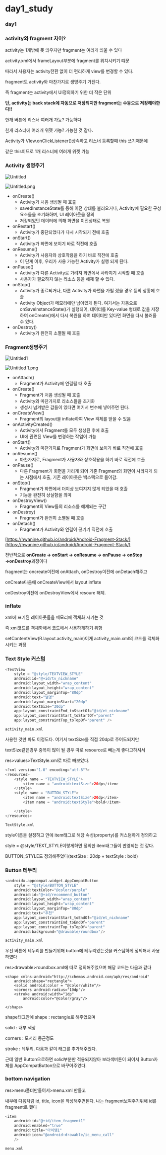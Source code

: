 # day1_study

### **day1**

### **activity와 fragment 차이?**

activity는 1개밖에 못 띄우지만 fragment는 여러개 띄울 수 있다

activity.xml에서 frameLayout부분에 fragment를 위치시키기 떄문

따라서 사용자는 activity전환 없이 더 편리하게 view를 변경할 수 있다.

fragment도 activity와 마찬가지로 생명주기 가진다.

즉 fragment는 activity에서 UI정의하기 위한 더 작은 단위

**단, activity는 back stack에 자동으로 저장되지만 fragment는 수동으로 저장해야한다!!**

한개 버튼에 리스너 여러개 가능? 가능하다

한개 리스너에 여러개 위젯 가능? 가능한 것 같다.

Activity가 VIew.onClickListener()상속하고 리스너 등록할때 this 쓰기때문에

같은 this이므로 1개 리스너에 여러개 위젯 가능

### **Activity 생명주기**

![Untitled](./day1_study/Untitled.png)

![Untitled.png](day1_study%206c6edb79af8a4a699d76c5b7ef829331/Untitled.png)

- onCreate()
    - Activity가 처음 생성될 때 호출
    - savedInstanceState를 통해 이전 상태를 불러오거나, Activity에 필요한 구성 요소들을 초기화하며, UI 레이아웃을 정의
    - 저장되었던 데이터에 의해 화면을 이전상태로 복원
- onRestart()
    - Activity가 중단되었다가 다시 시작되기 전에 호출
- onStart()
    - Activity가 화면에 보이기 바로 직전에 호출
- onResume()
    - Activity가 사용자와 상호작용을 하기 바로 직전에 호출
    - 이 단계 이후, 우리가 사용 가능한 Activity가 실행 되게 된다.
- onPause()
    - Activity가 다른 Activity로 가려져 화면에서 사라지기 시작할 때 호출
    - 사용자가 필요하지 않는 리소스 등을 해제 할 수 있다.
- onStop()
    - Activity가 종료되거나, 다른 Activity가 화면을 가릴 졌을 경우 등의 상황에 호출
    - Activity Object가 메모리에만 남아있게 된다. 여기서는 자동으로 onSaveInstanceState()가 실행되어, 데이터를 Key-value 형태로 값을 저장하여 onCreate()에서 다시 복원을 하여 데이터만 있다면 화면을 다시 불러올 수 있다.
- onDestroy()
    - Activity가 완전히 소멸될 때 호출

### **Fragment생명주기**

![Untitled1](./day1_study/Untitled1.png)

![Untitled 1.png](day1_study%206c6edb79af8a4a699d76c5b7ef829331/Untitled_1.png)

- onAttach()
    - Fragment가 Activity에 연결될 때 호출
- onCreate()
    - Fragment가 처음 생성될 때 호출
    - Activity와 마찬가지로 리소스들을 초기화
    - 생성시 넘겨받은 값들이 있다면 여기서 변수에 넣어주면 된다.
- onCreateView()
    - Fragment의 layout을 inflate하여 View 객체를 얻을 수 있음
- onActivityCreated()
    - Activity에서 Fragment를 모두 생성된 후에 호출
    - UI에 관련된 View를 변경하는 작업이 가능
- onStart()
    - Activity와 마찬가지로 Fragment가 화면에 보이기 바로 직전에 호출
- onResume()
    - 마찬가지로, Fragment가 사용자와 상호작용을 하기 바로 직전에 호출
- onPause()
    - 다른 Fragment가 화면을 가리게 되어 기존 Fragment의 화면이 사라지게 되는 시점에서 호출, 기존 레이아웃은 백스택으로 들어감.
- onStop()
    - Fragment가 화면에서 더이상 보여지지 않게 되었을 때 호출
    - 기능을 완전히 상실함을 의미
- onDestroyView()
    - Fragment의 View들의 리소스를 해제되는 구간
- onDestroy(
    - Fragment가 완전히 소멸될 때 호출
- onDetach()
    - Fragment가 Activity와 연결이 끊기기 직전에 호출

[https://hwanine.github.io/android/Android-Fragment-Stack/](https://hwanine.github.io/android/Android-Fragment-Stack/)

전반적으로 **onCreate → onStart → onResume → onPause → onStop →onDestroy**과정이다

fragment는 oncreate이전에 onAttach, onDestroy이전에 onDetach해주고

onCreate다음에 onCreateView에서 layout inflate

onDestroy이전에 onDestroyView에서 resoure 해제.

### **inflate**

xml에 표기된 레이아웃들을 메모리에 객체화 시키는 것

즉 xml코드를 객체화해서 코드에서 사용하게하기 위함

setContentView(R.layout.activity_main)이게 activity_main.xml의 코드를 객체화시키는 과정

### **Text Style 커스텀**

```kotlin
<TextView
    style = "@style/TEXTVIEW_STYLE"
    android:id="@+id/tv_nickname"
    android:layout_width="wrap_content"
    android:layout_height="wrap_content"
    android:layout_marginTop="80dp"
    android:text="별명"
    android:layout_marginStart="20dp"
    android:textSize="30dp"
    app:layout_constraintEnd_toStartOf="@id/et_nickname"
    app:layout_constraintStart_toStartOf="parent"
    app:layout_constraintTop_toTopOf="parent" />

activity_main.xml
```

사용한 것만 봐도 이정도다. 여기서 textSize를 직접 20dp로 주어도되지만

textSize같은경우 중복이 많이 될 경우 따로 resource로 빼는게 좋다고하셔서

res>values>TextStyle.xml로 따로 빼보았다.

```kotlin
<?xml version="1.0" encoding="utf-8"?>
<resources>
    <style name = "TEXTVIEW_STYLE">
        <item name = "android:textSize">20dp</item>
    </style>
    <style name = "BUTTON_STYLE">
        <item name = "android:textSize">20dp</item>
        <item name = "android:textStyle">bold</item>

    </style>
</resources>

TextStyle.xml
```

style이름을 설정하고 안에 item태그로 해당 속성(property)를 커스텀하게 정의하고

style = @style/TEXT_STYLE이렇게하면 정의한 item태그들이 반영되는 것 같다.

BUTTON_STYLE도 정의해주었다(textSize : 20dp + textStyle : bold)

### **Button 테두리**

```kotlin
<androidx.appcompat.widget.AppCompatButton
    style = "@style/BUTTON_STYLE"
    android:textColor="@color/purple"
    android:id="@+id/recommend_button"
    android:layout_width="wrap_content"
    android:layout_height="wrap_content"
    android:layout_marginTop="80dp"
    android:text="추천"
    app:layout_constraintStart_toEndOf="@id/et_nickname"
    app:layout_constraintEnd_toEndOf="parent"
    app:layout_constraintTop_toTopOf="parent"
    android:background="@drawable/roundbox"/>

activity_main.xml
```

우선 버튼에 테두리를 만들기위해 button에 테두리있는것을 커스텀하게 정의해서 사용하였다

res>drawable>roundbox.xml에 따로 정의해주었으며 해당 코드는 다음과 같다

```
<shape xmlns:android="http://schemas.android.com/apk/res/android"
    android:shape="rectangle">
    <solid android:color = "@color/white"/>
    <corners android:radius="10dp"/>
    <stroke android:width="1dp"
        android:color="@color/gray"/>

</shape>
```

shape태그안에 shape : rectangle로 해주었으며

solid : 내부 색상

corners : 모서리 둥근정도

stroke : 테두리. 다음과 같이 태그를 추가해주었다.

근데 일반 Button으로하면 solid부분만 적용되지않아 보라색버튼이 되어서 Button자체를 AppCompatButton으로 바꾸어주었다.

### **bottom navigation**

res>menu폴더만들어서>menu.xml 만들고

내부에 다음처럼 id, title, icon을 작성해주면된다. 나는 fragment보여주기위해 id를 fragment로 했다

```kotlin
<item
    android:id="@+id/item_fragment1"
    android:enabled="true"
    android:title="아이템1"
    android:icon="@android:drawable/ic_menu_call"
    />

menu.xml
```